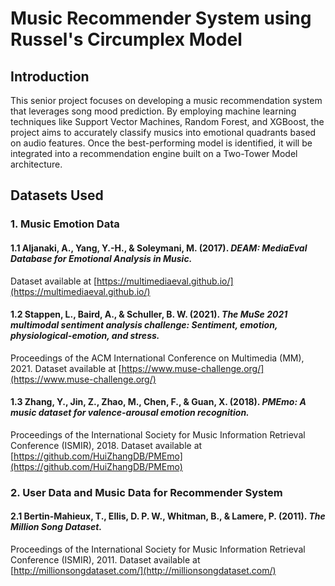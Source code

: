# Music Recommender System using Russel's Circumplex Model

## Introduction
This senior project focuses on developing a music recommendation system that leverages song mood prediction. By employing machine learning techniques like Support Vector Machines, Random Forest, and XGBoost, the project aims to accurately classify musics into emotional quadrants based on audio features. Once the best-performing model is identified, it will be integrated into a recommendation engine built on a Two-Tower Model architecture.

## Datasets Used

### 1. Music Emotion Data
#### 1.1 Aljanaki, A., Yang, Y.-H., & Soleymani, M. (2017). *DEAM: MediaEval Database for Emotional Analysis in Music.*  
Dataset available at [https://multimediaeval.github.io/](https://multimediaeval.github.io/)

#### 1.2 Stappen, L., Baird, A., & Schuller, B. W. (2021). *The MuSe 2021 multimodal sentiment analysis challenge: Sentiment, emotion, physiological-emotion, and stress.*  
Proceedings of the ACM International Conference on Multimedia (MM), 2021. Dataset available at [https://www.muse-challenge.org/](https://www.muse-challenge.org/)

#### 1.3 Zhang, Y., Jin, Z., Zhao, M., Chen, F., & Guan, X. (2018). *PMEmo: A music dataset for valence-arousal emotion recognition.*  
Proceedings of the International Society for Music Information Retrieval Conference (ISMIR), 2018. Dataset available at [https://github.com/HuiZhangDB/PMEmo](https://github.com/HuiZhangDB/PMEmo)

### 2. User Data and Music Data for Recommender System
#### 2.1 Bertin-Mahieux, T., Ellis, D. P. W., Whitman, B., & Lamere, P. (2011). *The Million Song Dataset.*  
Proceedings of the International Society for Music Information Retrieval Conference (ISMIR), 2011. Dataset available at [http://millionsongdataset.com/](http://millionsongdataset.com/)
